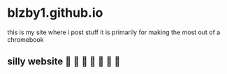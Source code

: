 # blzby1.github.io
this is my site where i post stuff
it is primarily for making the most out of a chromebook
## silly website 🤪 🤪 🤪 🤪 🤪 🤪 🤪
